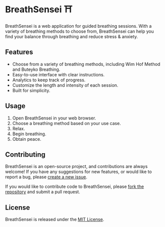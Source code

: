 # BreathSensei ⛩️

BreathSensei is a web application for guided breathing sessions. With a variety of breathing methods to choose from, BreathSensei can help you find your balance through breathing and reduce stress & anxiety.

## Features

- Choose from a variety of breathing methods, including Wim Hof Method and Buteyko Breathing.
- Easy-to-use interface with clear instructions.
- Analytics to keep track of progress.
- Customize the length and intensity of each session.
- Built for simplicity.

## Usage

1. Open BreathSensei in your web browser.
2. Choose a breathing method based on your use case.
3. Relax.
4. Begin breathing.
5. Obtain peace.

## Contributing

BreathSensei is an open-source project, and contributions are always welcome! If you have any suggestions for new features, or would like to report a bug, please [create a new issue](https://github.com/cfcrisp/BreathSensei/issues).

If you would like to contribute code to BreathSensei, please [fork the repository](https://github.com/cfcrisp/BreathSensei/fork) and submit a pull request.

## License

BreathSensei is released under the [MIT License](LICENSE).

